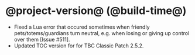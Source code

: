 # @project-version@ (@build-time@)

* Fixed a Lua error that occured sometimes when friendly pets/totems/guardians turn neutral, e.g. when losing or giving up control over them [Issue #511].
* Updated TOC version for for TBC Classic Patch 2.5.2.
